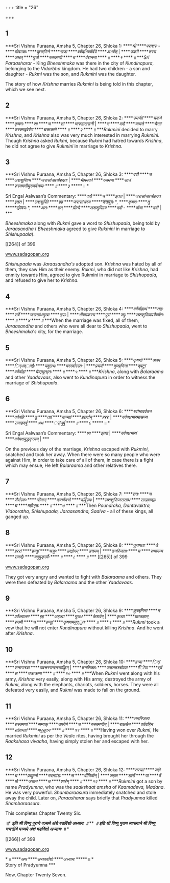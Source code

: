 +++
title = "26"

+++


## 1
***Sri Vishnu Puraana, Amsha 5, Chapter 26, Shloka 1:  *****श्री* *****पराशरः* - *****भीषमकः* *****कुस्र्णिने* *****राजा* *****वर्वदभिवर्वर्षये* *****अभर्वत्* | *****रुक्मी* *****तस्य* *****अभत्* *****पुत्रो* *****रुस्क्मणी* *****च* *****र्वरानना* *****॥* *****१* *****॥* ****Sri Paraasharar* - King *Bheeshmaka* was there in the city of *Kundinapura*, belonging to the *Vidarbha* kingdom. He had two children - a son and daughter - *Rukmi* was the son, and *Rukmini* was the daughter. 



The story of how *Krishna* marries *Rukmini* is being told in this chapter, which we see next. 





## 2
***Sri Vishnu Puraana, Amsha 5, Chapter 26, Shloka 2:  *****रुमणीां* *****चकमे* *****कृषणः* *****सा* *****च* *****तां* *****चारुहालसनी* | *****न* *****ददौ* *****याचते* *****चैनाां* *****रुस्क्मद्र्वेर्षण* *****चक्रक्रणे* *****॥* *****२* *****॥* ****Rukmini* decided to marry *Krishna*, and *Krishna* also was very much interested in marrying *Rukmini*. Though *Krishna* asked *Rukmi*, because *Rukmi* had hatred towards *Krishna*, he did not agree to give *Rukmini* in marriage to *Krishna*. 





## 3
***Sri Vishnu Puraana, Amsha 5, Chapter 26, Shloka 3:  *****ददौ* *****च* *****लशशुपािाय* *****जरासांधप्रचोहदतः* | *****भीषमको* *****रुक्मणा* *****साधं* *****रुस्क्मणीमुरुवर्वक्रमः* *****॥* *****३* *****॥ *   
   
Sri Engal Aalwaan’s Commentary: *****ददौ* *****च* *****इतत* | *****जरासांधप्रचोहदत* *****इतत* | *****लशशुपािो* *****हह* *****जरासांधस्य* *****दत्तपुत्रः *, *****कृषणः* *****तु* *****द्र्वेषयः *, *****अतः* *****तत्* *****प्रीत्यै* *****लशशुपािाय* *****ददौ* - *****र्वाचा* *****ददौ* | ***



*Bheeshmaka* along with *Rukmi* gave a word to *Shishupaala*, being told by *Jaraasandha* \( *Bheeshmaka* agreed to give *Rukmini* in marriage to *Shishupaala*\). 



 [[264]] of 399 



www.sadagopan.org



*Shishupaala* was *Jaraasandha's* adopted son. *Krishna* was hated by all of them, they saw Him as their enemy. *Rukmi*, who did not like *Krishna*, had enmity towards Him, agreed to give Rukmini in marriage to *Shishupaala*, and refused to give her to *Krishna*. 





## 4
***Sri Vishnu Puraana, Amsha 5, Chapter 26, Shloka 4:  *****वर्वर्वाहाथं* *****ततः* *****सर्वे* *****जरासांधमुखा* *****नृपाः* | *****भीषमकस्य* *****पुरां* *****ज्मुः* *****लशशुपािवप्रयैवर्षणः* *****॥* *****४* *****॥* ***When the marriage was fixed, all of them, *Jaraasandha* and others who were all dear to *Shishupaala*, went to *Bheeshmaka's* city, for the marriage. 





## 5
***Sri Vishnu Puraana, Amsha 5, Chapter 26, Shloka 5:  *****कृषणो* *****अवप* *****र्िभद्ाद्यैः* *****यदुलभः* *****पररर्वाररतः* | *****प्रययौ* *****कुस्र्णिनां* *****द्षटुां* *****वर्वर्वाहां* *****चैद्यभूत्भृतः* *****॥* *****५* *****॥* ****Krishna*, along with *Balaraama* and other *Yaadavaas*, also went to *Kundinapura* in order to witness the marriage of *Shishupaala*. 





## 6
***Sri Vishnu Puraana, Amsha 5, Chapter 26, Shloka 6:  *****श्र्वोभावर्वतन* *****वर्वर्वाहे* *****तु* *****ताां* *****कन्याां* *****हृतर्वान्* *****हररः* | *****वर्वपक्षभारमासज्य* *****रामाहदर्षु* *****अथ* *****र्ांधुर्षु* *****॥* *****६* *****॥ *   
   
Sri Engal Aalwaan’s Commentary: *****श्र्व* *****इतत* | *****वर्वपक्षभारां* *****वर्वपक्षयुद्धकृत्यम्* | ***



On the previous day of the marriage, *Krishna* escaped with *Rukmini*, snatched and took her away. When there were so many people who were against Him, in order to take care of all of them, in case there is a fight which may ensue, He left *Balaraama* and other relatives there. 





## 7
***Sri Vishnu Puraana, Amsha 5, Chapter 26, Shloka 7:  *****ततः* *****च* *****पौर्णरकः* *****श्रीमान्* *****दन्तर्वक्त्रो* *****वर्विूरथः* | *****लशशुपािजरासांध* *****साल्र्वाद्याः* *****च* *****महीभृतः* *****॥* *****७* *****॥* ***Then *Poundraka, Dantavaktra, Vidooratha, Shishupaala, Jaraasandha, Saalva* - all of these kings, all ganged up. 





## 8
***Sri Vishnu Puraana, Amsha 5, Chapter 26, Shloka 8:  *****कुवपताः* *****ते* *****हररां* *****हन्तुां* *****चक्रुः* *****उद्योगम्* *****उत्तमम्* | *****तनस्जिताः* *****च* *****समागम्य* *****रामद्यैः* *****यदुपुङ्गर्वैः* *****॥* *****८* *****॥* *** [[265]] of 399 



www.sadagopan.org



They got very angry and wanted to fight with *Balaraama* and others. They were then defeated by *Balaraama* and the other *Yaadavaas*. 





## 9
***Sri Vishnu Puraana, Amsha 5, Chapter 26, Shloka 9:  *****कुस्र्णिनां* *****न* *****प्रर्वेक्ष्यालम* *****हह* *****अहत्र्वा* *****युथध* *****केशर्वम्* | *****कृत्र्वा* *****प्रततज्ञाम्* *****रुक्मी* *****च* *****हन्तुां* *****कृषणमनुद्ुतः* *****॥* *****९* *****॥* ****Rukmi* took a vow that he will not enter *Kundinapura* without killing *Krishna*. And he went after *Krishna*. 





## 10
***Sri Vishnu Puraana, Amsha 5, Chapter 26, Shloka 10:  *****हत्र्वा* *****र्िां* *****सनागाश्र्वां* *****पवत्तस्यन्दनसांकुिम्* | *****तनस्जितः* *****पातततश्चोव्यां* *****िीिया* *****एर्व* *****स* *****चक्रक्रणा* *****॥* *****१०* *****॥* ***When *Rukmi* went along with his army, *Krishna* very easily, along with His army, destroyed the army of *Rukmi*, along with the elephants, chariots, soldiers, horses. They were all defeated very easily, and *Rukmi* was made to fall on the ground. 





## 11
***Sri Vishnu Puraana, Amsha 5, Chapter 26, Shloka 11:  *****तनस्जित्य* *****रुस्क्मणां* *****सम्यक्* *****उपयेमे* *****च* *****रुस्क्मणीम्* | *****राक्षसेन* *****वर्वर्वाहेन* *****सांप्राप्ताां* *****मधुसूदनः* *****॥* *****११* *****॥* ***Having won over *Rukmi*, He married *Rukmini* as per the *Vedic* rites, having brought her through the *Raakshasa vivaaha*, having simply stolen her and escaped with her. 





## 12
***Sri Vishnu Puraana, Amsha 5, Chapter 26, Shloka 12:  *****तस्याां* *****जज्ञे* *****च* *****प्रद्युम्नो* *****मदनाांशः* *****स* *****र्वीयिर्वान्* | *****जहार* *****शांर्रो* *****यां* *****र्वै* *****यौ* *****जघान* *****च* *****शांर्रम्* *****॥* *****१२* *****॥* ****Rukmini* got a son by name *Pradyumna*, who was the *saakshaat amsha* of *Kaamadeva, Madana*. He was very powerful. *Shambaraasura* immediately snatched and stole away the child. Later on, *Paraasharar* says briefly that *Pradyumna* killed *Shambaraasura*. 



This completes Chapter Twenty Six. 



**॥*** ***इति*** ***श्री*** ***विष्णु*** ***पुराणे*** ***पञ्चमे*** ***अंशे*** ***षडविंशो*** ***अध्यायः*** ***॥*** ** ***॥*** ***इति*** ***श्री*** ***विष्णु*** ***पुराण*** ***व्याख्याने*** ***श्री*** ***विष्णु*** ***चचत्तीये*** ***पञ्चमे*** ***अंशे*** ***षडविंशो*** ***अध्यायः*** ***॥*** *



 [[266]] of 399 



www.sadagopan.org



**॥* *****अथ* *****सप्तवर्वांशो* *****अध्यायः* *****॥ *   
Story of Pradyumna ***



Now, Chapter Twenty Seven. 


